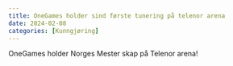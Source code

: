 ```yaml
---
title: OneGames holder sind første tunering på telenor arena 
date: 2024-02-08
categories: [Kunngjøring]
---
```



OneGames holder Norges Mester skap på Telenor arena!
